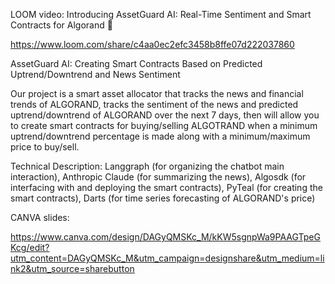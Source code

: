 LOOM video:  Introducing AssetGuard AI: Real-Time Sentiment and Smart Contracts for Algorand 🚀

https://www.loom.com/share/c4aa0ec2efc3458b8ffe07d222037860

AssetGuard AI: Creating Smart Contracts Based on Predicted Uptrend/Downtrend and News Sentiment

Our project is a smart asset allocator that tracks the news and financial trends of ALGORAND, tracks the sentiment of the news and predicted uptrend/downtrend of ALGORAND over the next 7 days, then will allow you to 
create smart contracts for buying/selling ALGOTRAND when a minimum uptrend/downtrend percentage is made along with a minimum/maximum price to buy/sell.

Technical Description:  Langgraph (for organizing the chatbot main interaction), Anthropic Claude (for summarizing the news), Algosdk (for interfacing with and deploying the smart contracts), PyTeal (for creating the smart contracts), Darts (for time series forecasting of ALGORAND's price)

CANVA slides:

https://www.canva.com/design/DAGyQMSKc_M/kKW5sgnpWa9PAAGTpeGKcg/edit?utm_content=DAGyQMSKc_M&utm_campaign=designshare&utm_medium=link2&utm_source=sharebutton
